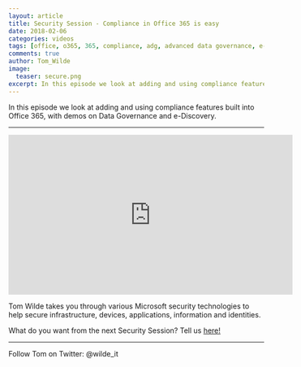 ```yaml
---
layout: article
title: Security Session - Compliance in Office 365 is easy
date: 2018-02-06
categories: videos
tags: [office, o365, 365, compliance, adg, advanced data governance, e-discovery, security, security session]
comments: true
author: Tom_Wilde
image:
  teaser: secure.png
excerpt: In this episode we look at adding and using compliance features built into Office 365, with demos on Data Governance and e-Discovery.
---
```


In this episode we look at adding and using compliance features built into Office 365, with demos on Data Governance and e-Discovery.

----------

<iframe width="560" height="315" src="https://www.youtube.com/embed/BdPF3PZ2ufM" frameborder="0" allow="autoplay; encrypted-media" allowfullscreen></iframe>

Tom Wilde takes you through various Microsoft security technologies to help secure infrastructure, devices, applications, information and identities. 

What do you want from the next Security Session? Tell us [here!](http://aka.ms/SecuritySessionVote)

----------

Follow Tom on Twitter: @wilde_it
